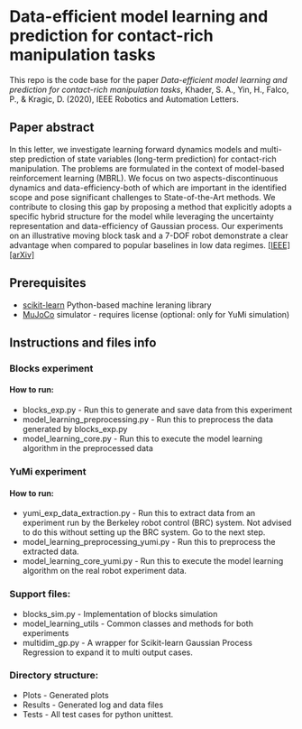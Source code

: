 # Data-efficient model learning and prediction for contact-rich manipulation tasks
This repo is the code base for the paper _Data-efficient model learning and prediction for contact-rich manipulation tasks_, Khader, S. A., Yin, H., Falco, P., & Kragic, D. (2020), IEEE Robotics and Automation Letters. 

## Paper abstract
In this letter, we investigate learning forward dynamics models and multi-step prediction of state variables (long-term prediction) for contact-rich manipulation. The problems are formulated in the context of model-based reinforcement learning (MBRL). We focus on two aspects-discontinuous dynamics and data-efficiency-both of which are important in the identified scope and pose significant challenges to State-of-the-Art methods. We contribute to closing this gap by proposing a method that explicitly adopts a specific hybrid structure for the model while leveraging the uncertainty representation and data-efficiency of Gaussian process. Our experiments on an illustrative moving block task and a 7-DOF robot demonstrate a clear advantage when compared to popular baselines in low data regimes. [[IEEE]](https://ieeexplore.ieee.org/abstract/document/9097428?casa_token=9wIumGAKVBUAAAAA:k7VExJGP4MV7gURBvCNo8R2id69mKI8Wzak4O_mEJgvndl_WTy7IRts0AVlLavpFU-0YtTvijQ) [[arXiv]](https://arxiv.org/abs/1909.04915)

## Prerequisites
* [scikit-learn](https://scikit-learn.org/stable/) Python-based machine leraning library
* [MuJoCo](http://www.mujoco.org/) simulator - requires license (optional: only for YuMi simulation)

## Instructions and files info
### Blocks experiment
#### How to run:
* blocks_exp.py -  Run this to generate and save data from this experiment
* model_learning_preprocessing.py - Run this to preprocess the data generated by blocks_exp.py
* model_learning_core.py - Run this to execute the model learning algorithm in the preprocessed data

### YuMi experiment
#### How to run:  
* yumi_exp_data_extraction.py - Run this to extract data from an experiment run by the Berkeley robot control (BRC) system. Not advised to do this without setting up the BRC system. Go to the next step. 
* model_learning_preprocessing_yumi.py - Run this to preprocess the extracted data.
* model_learning_core_yumi.py - Run this to execute the model learning algorithm on the real robot experiment data.

### Support files:
* blocks_sim.py -  Implementation of blocks simulation
* model_learning_utils - Common classes and methods for both experiments
* multidim_gp.py - A wrapper for Scikit-learn Gaussian Process Regression to expand it to multi output cases.

### Directory structure:
* Plots - Generated plots
* Results - Generated log and data files
* Tests - All test cases for python unittest.

